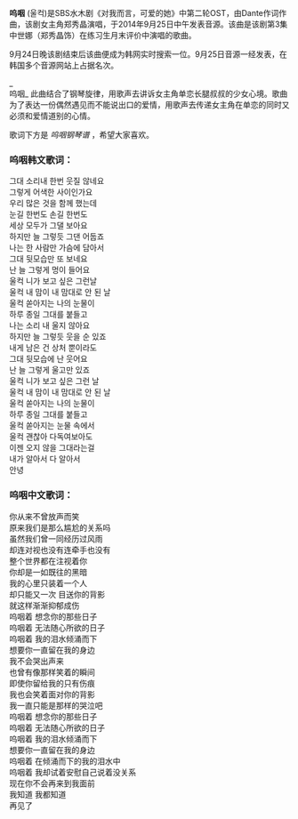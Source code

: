 

**呜咽**
(울컥)是SBS水木剧《对我而言，可爱的她》中第二轮OST，由Dante作词作曲，该剧女主角郑秀晶演唱，于2014年9月25日中午发表音源。该曲是该剧第3集中世娜（郑秀晶饰）在练习生月末评价中演唱的歌曲。

  
9月24日晚该剧结束后该曲便成为韩网实时搜索一位。9月25日音源一经发表，在韩国多个音源网站上占据名次。

_  
呜咽_
此曲结合了钢琴旋律，用歌声去讲诉女主角单恋长腿叔叔的少女心境。歌曲为了表达一份偶然遇见而不能说出口的爱情，用歌声去传递女主角在单恋的同时又必须和爱情道别的心情。

  
歌词下方是 _呜咽钢琴谱_ ，希望大家喜欢。

### 呜咽韩文歌词：

그대 소리내 한번 웃질 않네요  
그렇게 어색한 사이인가요  
우리 많은 것을 함께 했는데  
눈길 한번도 손길 한번도  
세상 모두가 그댈 보아요  
하지만 늘 그렇듯 그댄 어둡죠  
나는 한 사람만 가슴에 담아서  
그대 뒷모습만 또 보네요  
난 늘 그렇게 멍이 들어요  
울컥 니가 보고 싶은 그런날  
울컥 내 맘이 내 맘대로 안 된 날  
울컥 쏟아지는 나의 눈물이  
하루 종일 그대를 붙들고  
나는 소리 내 울지 않아요  
하지만 늘 그렇듯 웃을 순 있죠  
내게 남은 건 상처 뿐이라도  
그대 뒷모습에 난 웃어요  
난 늘 그렇게 울고만 있죠  
울컥 니가 보고 싶은 그런 날  
울컥 내 맘이 내 맘대로 안 된 날  
울컥 쏟아지는 나의 눈물이  
하루 종일 그대를 붙들고  
울컥 쏟아지는 눈물 속에서  
울컥 괜찮아 다독여보아도  
이젠 오지 않을 그대라는걸  
내가 알아서 다 알아서  
안녕

### 呜咽中文歌词：

你从来不曾放声而笑  
原来我们是那么尴尬的关系吗  
虽然我们曾一同经历过风雨  
却连对视也没有连牵手也没有  
整个世界都在注视着你  
你却是一如既往的黑暗  
我的心里只装着一个人  
却只能又一次 目送你的背影  
就这样渐渐抑郁成伤  
呜咽着 想念你的那些日子  
呜咽着 无法随心所欲的日子  
呜咽着 我的泪水倾涌而下  
想要你一直留在我的身边  
我不会哭出声来  
也曾有像那样笑着的瞬间  
即使你留给我的只有伤痕  
我也会笑着面对你的背影  
我一直只能是那样的哭泣吧  
呜咽着 想念你的那些日子  
呜咽着 无法随心所欲的日子  
呜咽着 我的泪水倾涌而下  
想要你一直留在我的身边  
呜咽着 在倾涌而下的我的泪水中  
呜咽着 我却试着安慰自己说着没关系  
现在你不会再来到我面前  
我知道 我都知道  
再见了

